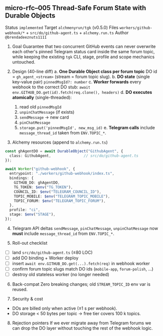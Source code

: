 micro-rfc–005  Thread-Safe Forum State with Durable Objects
-----------------------------------------------------------

Status  `implemented`
Target  `alchmenyrun/tgk`  (v0.5.0)
Files   `workers/github-webhook/*`  +  `src/do/github-agent.ts`  +  `alchemy.run.ts`
Author  `@brendadeeznuts1111`

1.  Goal
    Guarantee that two concurrent GitHub events can never overwrite each other's pinned Telegram status card inside the same forum topic, while keeping the existing `tgk` CLI, stage, profile and scope mechanics untouched.

2.  Design (40-line diff)
    a. **One Durable Object class per forum topic**
       DO id = `gh_agent_<stream>`  (stream = forum topic slug).
    b. **DO state** (single key-value pair)
       `pinnedMsgId?: number`
    c. **Worker forwards** every webhook to the correct DO stub:
       `await env.GITHUB_DO.get(id).fetch(req.clone(), headers)`
    d. **DO executes atomically** (single-threaded):
       1. read old `pinnedMsgId`
       2. `unpinChatMessage` (if exists)
       3. `sendMessage` → new card
       4. `pinChatMessage`
       5. `storage.put('pinnedMsgId', new_msg_id)`
    e. **Telegram calls** include `message_thread_id` taken from `ENV.TOPIC_*`.

3.  Alchemy resources (append to `alchemy.run.ts`)
```ts
const ghAgentDO = await DurableObject("GithubAgent", {
  class: GithubAgent,               // src/do/github-agent.ts
});

await Worker("github-webhook", {
  entrypoint: "./workers/github-webhook/index.ts",
  bindings: {
    GITHUB_DO: ghAgentDO,
    TG_TOKEN: $env("TG_TOKEN"),
    COUNCIL_ID: $env("TELEGRAM_COUNCIL_ID"),
    TOPIC_MOBILE: $env("TELEGRAM_TOPIC_MOBILE"),
    TOPIC_FORUM: $env("TELEGRAM_TOPIC_FORUM"),
  },
  profile: "ci",
  stage: $env("STAGE"),
});
```

4.  Telegram API deltas
   `sendMessage`, `pinChatMessage`, `unpinChatMessage` now **must** include
   `message_thread_id` from `ENV.TOPIC_*`.

5.  Roll-out checklist
- [ ] land `src/do/github-agent.ts` (≤80 LOC)
- [ ] add DO binding + Worker deploy
- [ ] insert `await env.GITHUB_DO.get(...).fetch(req)` in webhook worker
- [ ] confirm forum topic slugs match DO ids (`mobile-app`, `forum-polish`, …)
- [ ] destroy old stateless worker (no longer needed)

6.  Back-compat
   Zero breaking changes; old `STREAM_TOPIC_ID` env var is reused.

7.  Security & cost
   - DOs are billed only when active (≤1 s per webhook).
   - DO storage < 50 bytes per topic → free tier covers 100 k topics.

8.  Rejection pointers
   If we ever migrate away from Telegram forums we can drop the DO layer
   without touching the rest of the webhook logic.
